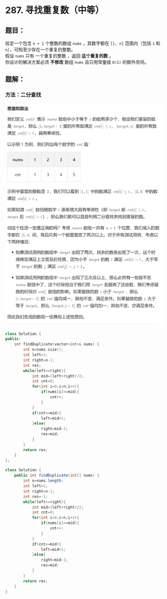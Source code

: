 # 287. 寻找重复数（中等）
## 题目：
给定一个包含 `n + 1` 个整数的数组 `nums` ，其数字都在 `[1, n]` 范围内（包括 `1` 和 `n`），可知至少存在一个重复的整数。\
假设 `nums` 只有 一个重复的整数 ，返回 **这个重复的数** 。\
你设计的解决方案必须 **不修改** 数组 `nums` 且只用常量级 `O(1)` 的额外空间。
## 题解：
### 方法：二分查找
![](../图片/287.png)
```c++
class Solution {
public:
    int findDuplicate(vector<int>& nums) {
        int n=nums.size();
        int left=1;
        int right=n-1;
        int res;
        while(left<=right){
            int mid=(left+right)/2;
            int cnt=0;
            for(int i=0;i<n;i++){
                if(nums[i]<=mid){
                    cnt++;
                }
            }
            if(cnt<=mid){
                left=mid+1;
            }else{
                right=mid-1;
                res=mid;
            }
        }
        return res;
    }
};
```
```java
class Solution {
    public int findDuplicate(int[] nums) {
        int n=nums.length;
        int left=1;
        int right=n-1;
        int res=-1;
        while(left<=right){
            int mid=(left+right)/2;
            int cnt=0;
            for(int i=0;i<n;i++){
                if(nums[i]<=mid){
                    cnt++;
                }
            }
            if(cnt<=mid){
                left=mid+1;
            }else{
                right=mid-1;
                res=mid;
            }
        }
        return res;
    }
}
```